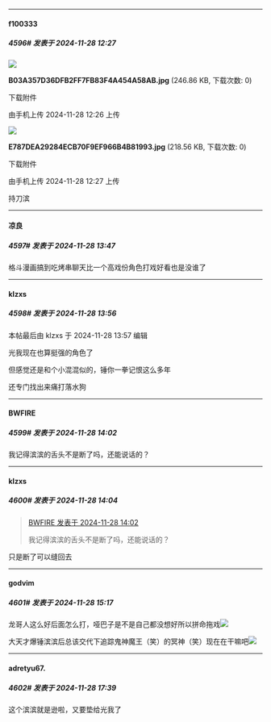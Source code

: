 ﻿
*****

####  f100333  
##### 4596#       发表于 2024-11-28 12:27

<img src="https://img.saraba1st.com/forum/202411/28/122653nj0uqckwufu3puzu.jpg" referrerpolicy="no-referrer">

<strong>B03A357D36DFB2FF7FB83F4A454A58AB.jpg</strong> (246.86 KB, 下载次数: 0)

下载附件

由手机上传
2024-11-28 12:26 上传

<img src="https://img.saraba1st.com/forum/202411/28/122702wkgnfhcuch1cegph.jpg" referrerpolicy="no-referrer">

<strong>E787DEA29284ECB70F9EF966B4B81993.jpg</strong> (218.56 KB, 下载次数: 0)

下载附件

由手机上传
2024-11-28 12:27 上传

持刀滨


*****

####  凉良  
##### 4597#       发表于 2024-11-28 13:47

格斗漫画搞到吃烤串聊天比一个高戏份角色打戏好看也是没谁了


*****

####  klzxs  
##### 4598#       发表于 2024-11-28 13:56

 本帖最后由 klzxs 于 2024-11-28 13:57 编辑 

光我现在也算挺强的角色了

但感觉还是和个小混混似的，锤你一拳记恨这么多年

还专门找出来痛打落水狗


*****

####  BWFIRE  
##### 4599#       发表于 2024-11-28 14:02

我记得滨滨的舌头不是断了吗，还能说话的？


*****

####  klzxs  
##### 4600#       发表于 2024-11-28 14:04

<blockquote><a href="httphttps://bbs.saraba1st.com/2b/forum.php?mod=redirect&amp;goto=findpost&amp;pid=66793074&amp;ptid=1804854" target="_blank">BWFIRE 发表于 2024-11-28 14:02</a>

我记得滨滨的舌头不是断了吗，还能说话的？</blockquote>
只是断了可以缝回去


*****

####  godvim  
##### 4601#       发表于 2024-11-28 15:17

龙哥人这么好后面怎么打，哑巴子是不是自己都没想好所以拼命拖戏<img src="https://static.saraba1st.com/image/smiley/face2017/004.gif" referrerpolicy="no-referrer">

大天才爆锤滨滨后总该交代下追踪鬼神魔王（笑）的冥神（笑）现在在干嘛吧<img src="https://static.saraba1st.com/image/smiley/face2017/067.png" referrerpolicy="no-referrer">


*****

####  adretyu67.  
##### 4602#       发表于 2024-11-28 17:39

这个滨滨就是逊啦，又要垫给光我了

